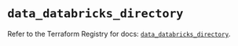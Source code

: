 # `data_databricks_directory`

Refer to the Terraform Registry for docs: [`data_databricks_directory`](https://registry.terraform.io/providers/databricks/databricks/1.55.0/docs/data-sources/directory).
